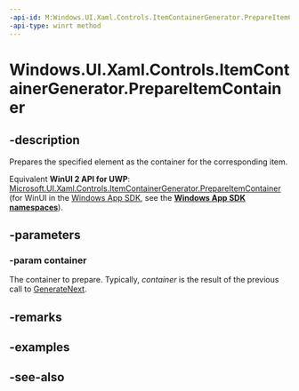 ```yaml
---
-api-id: M:Windows.UI.Xaml.Controls.ItemContainerGenerator.PrepareItemContainer(Windows.UI.Xaml.DependencyObject)
-api-type: winrt method
---
```


<!-- Method syntax
public void PrepareItemContainer(Windows.UI.Xaml.DependencyObject container)
-->

# Windows.UI.Xaml.Controls.ItemContainerGenerator.PrepareItemContainer

## -description
Prepares the specified element as the container for the corresponding item.

Equivalent **WinUI 2 API for UWP**: [Microsoft.UI.Xaml.Controls.ItemContainerGenerator.PrepareItemContainer](/windows/winui/api/microsoft.ui.xaml.controls.itemcontainergenerator.prepareitemcontainer) (for WinUI in the [Windows App SDK](/windows/apps/windows-app-sdk/), see the **[Windows App SDK namespaces](/windows/windows-app-sdk/api/winrt/)**).

## -parameters
### -param container
The container to prepare. Typically, *container* is the result of the previous call to [GenerateNext](itemcontainergenerator_generatenext_1034911097.md).

## -remarks

## -examples

## -see-also
